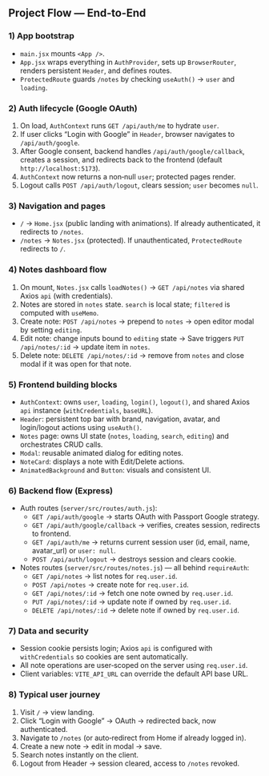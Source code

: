 ## Project Flow — End‑to‑End

### 1) App bootstrap
- `main.jsx` mounts `<App />`.
- `App.jsx` wraps everything in `AuthProvider`, sets up `BrowserRouter`, renders persistent `Header`, and defines routes.
- `ProtectedRoute` guards `/notes` by checking `useAuth()` → `user` and `loading`.

### 2) Auth lifecycle (Google OAuth)
1. On load, `AuthContext` runs `GET /api/auth/me` to hydrate `user`.
2. If user clicks “Login with Google” in `Header`, browser navigates to `/api/auth/google`.
3. After Google consent, backend handles `/api/auth/google/callback`, creates a session, and redirects back to the frontend (default `http://localhost:5173`).
4. `AuthContext` now returns a non‑null `user`; protected pages render.
5. Logout calls `POST /api/auth/logout`, clears session; `user` becomes `null`.

### 3) Navigation and pages
- `/` → `Home.jsx` (public landing with animations). If already authenticated, it redirects to `/notes`.
- `/notes` → `Notes.jsx` (protected). If unauthenticated, `ProtectedRoute` redirects to `/`.

### 4) Notes dashboard flow
1. On mount, `Notes.jsx` calls `loadNotes()` → `GET /api/notes` via shared Axios `api` (with credentials).
2. Notes are stored in `notes` state. `search` is local state; `filtered` is computed with `useMemo`.
3. Create note: `POST /api/notes` → prepend to `notes` → open editor modal by setting `editing`.
4. Edit note: change inputs bound to `editing` state → Save triggers `PUT /api/notes/:id` → update item in `notes`.
5. Delete note: `DELETE /api/notes/:id` → remove from `notes` and close modal if it was open for that note.

### 5) Frontend building blocks
- `AuthContext`: owns `user`, `loading`, `login()`, `logout()`, and shared Axios `api` instance (`withCredentials`, `baseURL`).
- `Header`: persistent top bar with brand, navigation, avatar, and login/logout actions using `useAuth()`.
- `Notes` page: owns UI state (`notes`, `loading`, `search`, `editing`) and orchestrates CRUD calls.
- `Modal`: reusable animated dialog for editing notes.
- `NoteCard`: displays a note with Edit/Delete actions.
- `AnimatedBackground` and `Button`: visuals and consistent UI.

### 6) Backend flow (Express)
- Auth routes (`server/src/routes/auth.js`):
  - `GET /api/auth/google` → starts OAuth with Passport Google strategy.
  - `GET /api/auth/google/callback` → verifies, creates session, redirects to frontend.
  - `GET /api/auth/me` → returns current session user (id, email, name, avatar_url) or `user: null`.
  - `POST /api/auth/logout` → destroys session and clears cookie.
- Notes routes (`server/src/routes/notes.js`) — all behind `requireAuth`:
  - `GET /api/notes` → list notes for `req.user.id`.
  - `POST /api/notes` → create note for `req.user.id`.
  - `GET /api/notes/:id` → fetch one note owned by `req.user.id`.
  - `PUT /api/notes/:id` → update note if owned by `req.user.id`.
  - `DELETE /api/notes/:id` → delete note if owned by `req.user.id`.

### 7) Data and security
- Session cookie persists login; Axios `api` is configured with `withCredentials` so cookies are sent automatically.
- All note operations are user‑scoped on the server using `req.user.id`.
- Client variables: `VITE_API_URL` can override the default API base URL.

### 8) Typical user journey
1. Visit `/` → view landing.
2. Click “Login with Google” → OAuth → redirected back, now authenticated.
3. Navigate to `/notes` (or auto‑redirect from Home if already logged in).
4. Create a new note → edit in modal → save.
5. Search notes instantly on the client.
6. Logout from Header → session cleared, access to `/notes` revoked.


